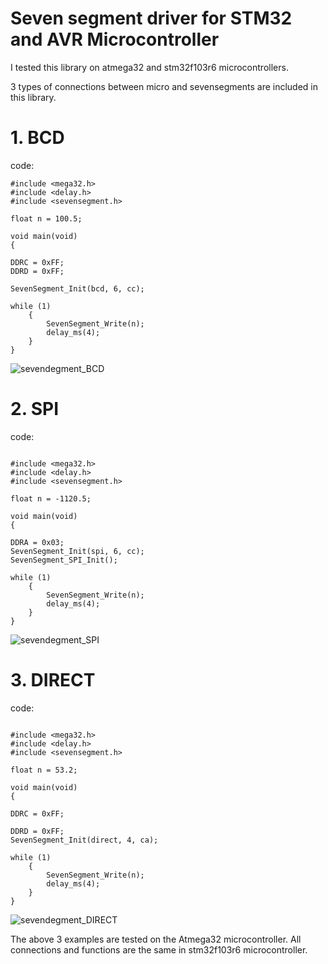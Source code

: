 # Seven segment driver for STM32 and AVR Microcontroller

I tested this library on atmega32 and stm32f103r6 microcontrollers.

3 types of connections between micro and sevensegments are included in this library.

# 1. BCD

code:

```
#include <mega32.h>
#include <delay.h>
#include <sevensegment.h>

float n = 100.5;

void main(void)
{

DDRC = 0xFF;
DDRD = 0xFF;

SevenSegment_Init(bcd, 6, cc);

while (1)             
    {
        SevenSegment_Write(n);
        delay_ms(4);
    }
}

```

![sevendegment_BCD](https://user-images.githubusercontent.com/129272853/230951598-46248a43-f659-4e6e-9e25-ee010a56fc9b.png)



# 2. SPI

code:

```

#include <mega32.h>
#include <delay.h>
#include <sevensegment.h>

float n = -1120.5;

void main(void)
{

DDRA = 0x03;
SevenSegment_Init(spi, 6, cc);
SevenSegment_SPI_Init();

while (1)             
    {
        SevenSegment_Write(n);
        delay_ms(4);
    }
}

```

![sevendegment_SPI](https://user-images.githubusercontent.com/129272853/230951541-e69c9e58-29f7-4203-9569-83d996c0a911.png)



# 3. DIRECT

code:

```

#include <mega32.h>
#include <delay.h>
#include <sevensegment.h>

float n = 53.2;

void main(void)
{

DDRC = 0xFF;

DDRD = 0xFF;
SevenSegment_Init(direct, 4, ca);

while (1)             
    {
        SevenSegment_Write(n);
        delay_ms(4);
    }
}
```

![sevendegment_DIRECT](https://user-images.githubusercontent.com/129272853/230951488-9f96c7fb-34de-475f-9cd7-701c128f3fbb.png)


The above 3 examples are tested on the Atmega32 microcontroller.
All connections and functions are the same in stm32f103r6 microcontroller.





